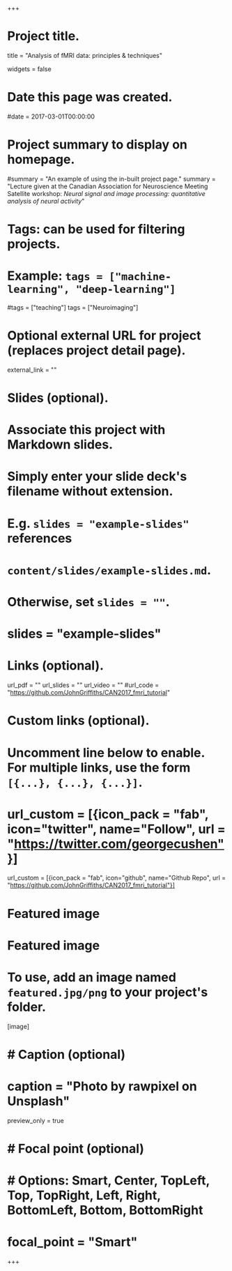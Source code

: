 +++
# Project title.
title = "Analysis of fMRI data: principles & techniques"

widgets = false

# Date this page was created.
#date = 2017-03-01T00:00:00

# Project summary to display on homepage.
#summary = "An example of using the in-built project page."
summary = "Lecture given at the Canadian Association for Neuroscience Meeting Satellite workshop: *Neural signal and image processing: quantitative analysis of neural activity*"

# Tags: can be used for filtering projects.
# Example: `tags = ["machine-learning", "deep-learning"]`
#tags = ["teaching"]
tags = ["Neuroimaging"]

# Optional external URL for project (replaces project detail page).
external_link = ""

# Slides (optional).
#   Associate this project with Markdown slides.
#   Simply enter your slide deck's filename without extension.
#   E.g. `slides = "example-slides"` references 
#   `content/slides/example-slides.md`.
#   Otherwise, set `slides = ""`.
# slides = "example-slides"

# Links (optional).
url_pdf = ""
url_slides = ""
url_video = ""
#url_code = "https://github.com/JohnGriffiths/CAN2017_fmri_tutorial"


# Custom links (optional).
#   Uncomment line below to enable. For multiple links, use the form `[{...}, {...}, {...}]`.
# url_custom = [{icon_pack = "fab", icon="twitter", name="Follow", url = "https://twitter.com/georgecushen"}]

url_custom = [{icon_pack = "fab", icon="github", name="Github Repo", url = "https://github.com/JohnGriffiths/CAN2017_fmri_tutorial"}]

# Featured image
# Featured image
# To use, add an image named `featured.jpg/png` to your project's folder. 
[image]
#  # Caption (optional)
#  caption = "Photo by rawpixel on Unsplash"
  preview_only = true  
#  # Focal point (optional)
#  # Options: Smart, Center, TopLeft, Top, TopRight, Left, Right, BottomLeft, Bottom, BottomRight
#  focal_point = "Smart"


+++
